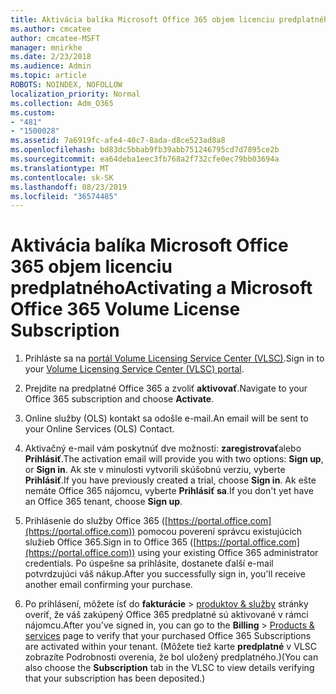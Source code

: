 ```yaml
---
title: Aktivácia balíka Microsoft Office 365 objem licenciu predplatného
ms.author: cmcatee
author: cmcatee-MSFT
manager: mnirkhe
ms.date: 2/23/2018
ms.audience: Admin
ms.topic: article
ROBOTS: NOINDEX, NOFOLLOW
localization_priority: Normal
ms.collection: Adm_O365
ms.custom:
- "481"
- "1500028"
ms.assetid: 7a6919fc-afe4-40c7-8ada-d8ce523ad8a8
ms.openlocfilehash: bd83dc5bbab9fb39abb751246795cd7d7895ce2b
ms.sourcegitcommit: ea64deba1eec3fb768a2f732cfe0ec79bb03694a
ms.translationtype: MT
ms.contentlocale: sk-SK
ms.lasthandoff: 08/23/2019
ms.locfileid: "36574485"
---
```

# <a name="activating-a-microsoft-office-365-volume-license-subscription"></a><span data-ttu-id="f879b-102">Aktivácia balíka Microsoft Office 365 objem licenciu predplatného</span><span class="sxs-lookup"><span data-stu-id="f879b-102">Activating a Microsoft Office 365 Volume License Subscription</span></span>

1. <span data-ttu-id="f879b-103">Prihláste sa na [portál Volume Licensing Service Center (VLSC)](http://go.microsoft.com/fwlink/p/?LinkId=329762).</span><span class="sxs-lookup"><span data-stu-id="f879b-103">Sign in to your [Volume Licensing Service Center (VLSC) portal](http://go.microsoft.com/fwlink/p/?LinkId=329762).</span></span>

2. <span data-ttu-id="f879b-104">Prejdite na predplatné Office 365 a zvoliť **aktivovať**.</span><span class="sxs-lookup"><span data-stu-id="f879b-104">Navigate to your Office 365 subscription and choose **Activate**.</span></span>

3. <span data-ttu-id="f879b-105">Online služby (OLS) kontakt sa odošle e-mail.</span><span class="sxs-lookup"><span data-stu-id="f879b-105">An email will be sent to your Online Services (OLS) Contact.</span></span>

4. <span data-ttu-id="f879b-106">Aktivačný e-mail vám poskytnúť dve možnosti: **zaregistrovať**alebo **Prihlásiť**.</span><span class="sxs-lookup"><span data-stu-id="f879b-106">The activation email will provide you with two options: **Sign up**, or **Sign in**.</span></span> <span data-ttu-id="f879b-107">Ak ste v minulosti vytvorili skúšobnú verziu, vyberte **Prihlásiť**.</span><span class="sxs-lookup"><span data-stu-id="f879b-107">If you have previously created a trial, choose **Sign in**.</span></span> <span data-ttu-id="f879b-108">Ak ešte nemáte Office 365 nájomcu, vyberte **Prihlásiť sa**.</span><span class="sxs-lookup"><span data-stu-id="f879b-108">If you don't yet have an Office 365 tenant, choose **Sign up**.</span></span>

5. <span data-ttu-id="f879b-109">Prihlásenie do služby Office 365 ([https://portal.office.com](https://portal.office.com)) pomocou poverení správcu existujúcich služieb Office 365.</span><span class="sxs-lookup"><span data-stu-id="f879b-109">Sign in to Office 365 ([https://portal.office.com](https://portal.office.com)) using your existing Office 365 administrator credentials.</span></span> <span data-ttu-id="f879b-110">Po úspešne sa prihlásite, dostanete ďalší e-mail potvrdzujúci váš nákup.</span><span class="sxs-lookup"><span data-stu-id="f879b-110">After you successfully sign in, you'll receive another email confirming your purchase.</span></span>

6. <span data-ttu-id="f879b-111">Po prihlásení, môžete ísť do **fakturácie** \> [produktov & služby](https://go.microsoft.com/fwlink/p/?linkid=842054) stránky overiť, že váš zakúpený Office 365 predplatné sú aktivované v rámci nájomcu.</span><span class="sxs-lookup"><span data-stu-id="f879b-111">After you've signed in, you can go to the **Billing** \> [Products & services](https://go.microsoft.com/fwlink/p/?linkid=842054) page to verify that your purchased Office 365 Subscriptions are activated within your tenant.</span></span> <span data-ttu-id="f879b-112">(Môžete tiež karte **predplatné** v VLSC zobrazíte Podrobnosti overenia, že bol uložený predplatného.)</span><span class="sxs-lookup"><span data-stu-id="f879b-112">(You can also choose the **Subscription** tab in the VLSC to view details verifying that your subscription has been deposited.)</span></span>